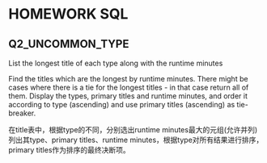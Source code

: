 # HOMEWORK SQL

## Q2_UNCOMMON_TYPE
List the longest title of each type along with the runtime minutes

Find the titles which are the longest by runtime minutes. There might be cases where there is a tie for the longest titles - in that case return all of them. Display the types, primary titles and runtime minutes, and order it according to type (ascending) and use primary titles (ascending) as tie-breaker.


在title表中，根据type的不同，分别选出runtime minutes最大的元组(允许并列)列出其type、primary titles、runtime minutes，根据type对所有结果进行排序，primary titles作为排序的最终决断项。